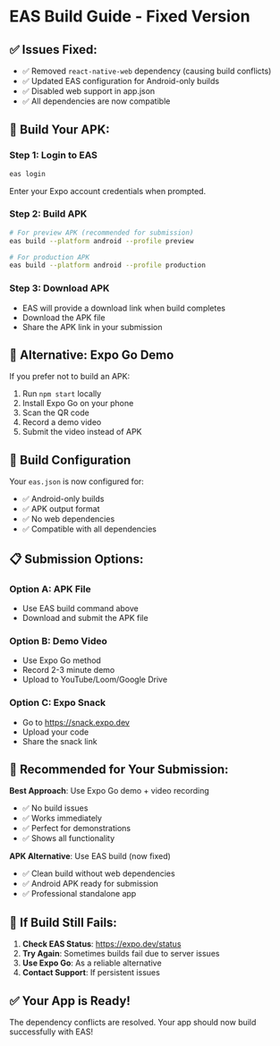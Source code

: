# EAS Build Guide - Fixed Version

## ✅ **Issues Fixed:**
- ✅ Removed `react-native-web` dependency (causing build conflicts)
- ✅ Updated EAS configuration for Android-only builds
- ✅ Disabled web support in app.json
- ✅ All dependencies are now compatible

## 🚀 **Build Your APK:**

### **Step 1: Login to EAS**
```bash
eas login
```
Enter your Expo account credentials when prompted.

### **Step 2: Build APK**
```bash
# For preview APK (recommended for submission)
eas build --platform android --profile preview

# For production APK
eas build --platform android --profile production
```

### **Step 3: Download APK**
- EAS will provide a download link when build completes
- Download the APK file
- Share the APK link in your submission

## 📱 **Alternative: Expo Go Demo**

If you prefer not to build an APK:
1. Run `npm start` locally
2. Install Expo Go on your phone
3. Scan the QR code
4. Record a demo video
5. Submit the video instead of APK

## 🔧 **Build Configuration**

Your `eas.json` is now configured for:
- ✅ Android-only builds
- ✅ APK output format
- ✅ No web dependencies
- ✅ Compatible with all dependencies

## 📋 **Submission Options:**

### **Option A: APK File**
- Use EAS build command above
- Download and submit the APK file

### **Option B: Demo Video**
- Use Expo Go method
- Record 2-3 minute demo
- Upload to YouTube/Loom/Google Drive

### **Option C: Expo Snack**
- Go to https://snack.expo.dev
- Upload your code
- Share the snack link

## 🎯 **Recommended for Your Submission:**

**Best Approach**: Use Expo Go demo + video recording
- ✅ No build issues
- ✅ Works immediately
- ✅ Perfect for demonstrations
- ✅ Shows all functionality

**APK Alternative**: Use EAS build (now fixed)
- ✅ Clean build without web dependencies
- ✅ Android APK ready for submission
- ✅ Professional standalone app

## 🚨 **If Build Still Fails:**

1. **Check EAS Status**: https://expo.dev/status
2. **Try Again**: Sometimes builds fail due to server issues
3. **Use Expo Go**: As a reliable alternative
4. **Contact Support**: If persistent issues

## ✅ **Your App is Ready!**

The dependency conflicts are resolved. Your app should now build successfully with EAS! 